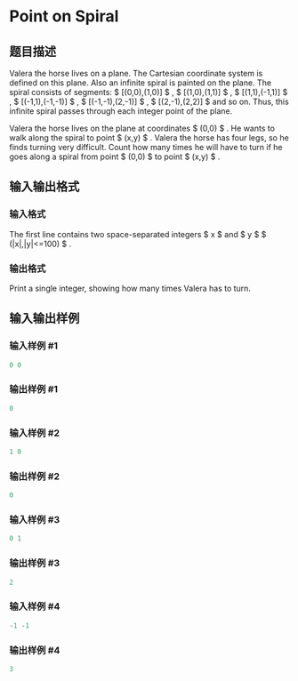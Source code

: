 # Point on Spiral

## 题目描述

Valera the horse lives on a plane. The Cartesian coordinate system is defined on this plane. Also an infinite spiral is painted on the plane. The spiral consists of segments: $ [(0,0),(1,0)] $ , $ [(1,0),(1,1)] $ , $ [(1,1),(-1,1)] $ , $ [(-1,1),(-1,-1)] $ , $ [(-1,-1),(2,-1)] $ , $ [(2,-1),(2,2)] $ and so on. Thus, this infinite spiral passes through each integer point of the plane.

Valera the horse lives on the plane at coordinates $ (0,0) $ . He wants to walk along the spiral to point $ (x,y) $ . Valera the horse has four legs, so he finds turning very difficult. Count how many times he will have to turn if he goes along a spiral from point $ (0,0) $ to point $ (x,y) $ .

## 输入输出格式

### 输入格式

The first line contains two space-separated integers $ x $ and $ y $ $ (|x|,|y|<=100) $ .

### 输出格式

Print a single integer, showing how many times Valera has to turn.

## 输入输出样例

### 输入样例 #1

```cpp
0 0

```
### 输出样例 #1

```cpp
0

```
### 输入样例 #2

```cpp
1 0

```
### 输出样例 #2

```cpp
0

```
### 输入样例 #3

```cpp
0 1

```
### 输出样例 #3

```cpp
2

```
### 输入样例 #4

```cpp
-1 -1

```
### 输出样例 #4

```cpp
3

```
